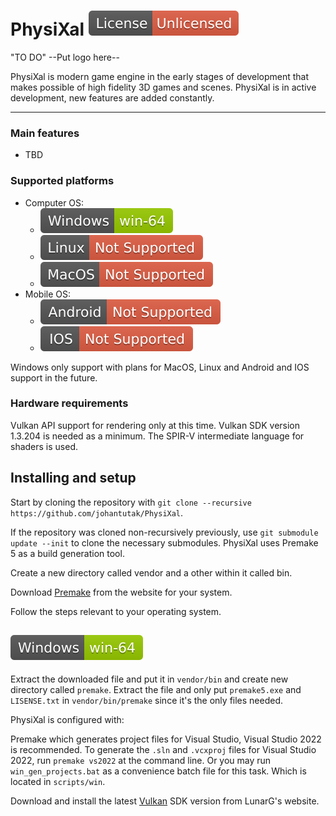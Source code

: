 # PhysiXal ![License](/resources/images/badge/License-Unlicensed.svg)

"TO DO" --Put logo here--

PhysiXal is modern game engine in the early stages of development that makes possible of high fidelity 3D games and scenes. PhysiXal is in active development, new features are added constantly.

***


### Main features

- TBD


### Supported platforms

- Computer OS:
  - ![Windows supported](/resources/images/badge/Windows-win-64.svg)
  - ![Linux not supported](/resources/images/badge/Linux-Not-Supported.svg)
  - ![MacOS not supported](/resources/images/badge/MacOS-Not-Supported.svg)
- Mobile OS:
  - ![Android not supported](/resources/images/badge/Android-Not-Supported.svg)
  - ![IOS not supported](/resources/images/badge/IOS-Not-Supported.svg)

Windows only support with plans for MacOS, Linux and Android and IOS support in the future.


### Hardware requirements
	
Vulkan API support for rendering only at this time. Vulkan SDK version 1.3.204 is needed as a minimum. The SPIR-V intermediate language for shaders is used.



## Installing and setup


Start by cloning the repository with `git clone --recursive https://github.com/johantutak/PhysiXal`.

If the repository was cloned non-recursively previously, use `git submodule update --init` to clone the necessary submodules. PhysiXal uses Premake 5 as a build generation tool.

Create a new directory called vendor and a other within it called bin.

Download [Premake](https://premake.github.io/download) from the website for your system.

Follow the steps relevant to your operating system.


## ![Windows](/resources/images/badge/Windows-win-64.svg)

Extract the downloaded file and put it in `vendor/bin` and create new directory called `premake`.
Extract the file and only put `premake5.exe` and `LISENSE.txt` in `vendor/bin/premake` since it's the only files needed.

PhysiXal is configured with:

Premake which generates project files for Visual Studio, Visual Studio 2022 is recommended. To generate the `.sln` and `.vcxproj` files for Visual Studio 2022, run `premake vs2022` at the command line. Or you may run `win_gen_projects.bat` as a convenience batch file for this task. Which is located in `scripts/win`.

Download and install the latest [Vulkan](https://vulkan.lunarg.com) SDK version from LunarG's website.
